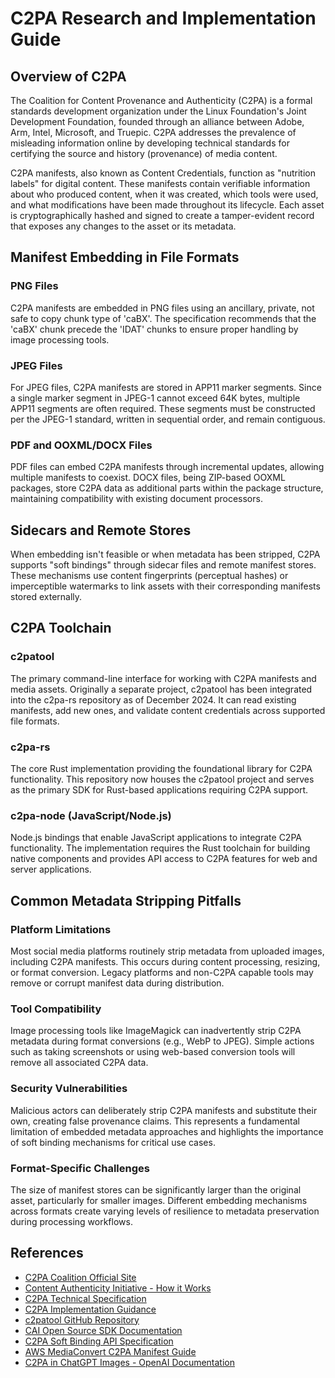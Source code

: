 # C2PA Research and Implementation Guide

## Overview of C2PA

The Coalition for Content Provenance and Authenticity (C2PA) is a formal standards development organization under the Linux Foundation's Joint Development Foundation, founded through an alliance between Adobe, Arm, Intel, Microsoft, and Truepic. C2PA addresses the prevalence of misleading information online by developing technical standards for certifying the source and history (provenance) of media content.

C2PA manifests, also known as Content Credentials, function as "nutrition labels" for digital content. These manifests contain verifiable information about who produced content, when it was created, which tools were used, and what modifications have been made throughout its lifecycle. Each asset is cryptographically hashed and signed to create a tamper-evident record that exposes any changes to the asset or its metadata.

## Manifest Embedding in File Formats

### PNG Files
C2PA manifests are embedded in PNG files using an ancillary, private, not safe to copy chunk type of 'caBX'. The specification recommends that the 'caBX' chunk precede the 'IDAT' chunks to ensure proper handling by image processing tools.

### JPEG Files
For JPEG files, C2PA manifests are stored in APP11 marker segments. Since a single marker segment in JPEG-1 cannot exceed 64K bytes, multiple APP11 segments are often required. These segments must be constructed per the JPEG-1 standard, written in sequential order, and remain contiguous.

### PDF and OOXML/DOCX Files
PDF files can embed C2PA manifests through incremental updates, allowing multiple manifests to coexist. DOCX files, being ZIP-based OOXML packages, store C2PA data as additional parts within the package structure, maintaining compatibility with existing document processors.

## Sidecars and Remote Stores

When embedding isn't feasible or when metadata has been stripped, C2PA supports "soft bindings" through sidecar files and remote manifest stores. These mechanisms use content fingerprints (perceptual hashes) or imperceptible watermarks to link assets with their corresponding manifests stored externally.

## C2PA Toolchain

### c2patool
The primary command-line interface for working with C2PA manifests and media assets. Originally a separate project, c2patool has been integrated into the c2pa-rs repository as of December 2024. It can read existing manifests, add new ones, and validate content credentials across supported file formats.

### c2pa-rs
The core Rust implementation providing the foundational library for C2PA functionality. This repository now houses the c2patool project and serves as the primary SDK for Rust-based applications requiring C2PA support.

### c2pa-node (JavaScript/Node.js)
Node.js bindings that enable JavaScript applications to integrate C2PA functionality. The implementation requires the Rust toolchain for building native components and provides API access to C2PA features for web and server applications.

## Common Metadata Stripping Pitfalls

### Platform Limitations
Most social media platforms routinely strip metadata from uploaded images, including C2PA manifests. This occurs during content processing, resizing, or format conversion. Legacy platforms and non-C2PA capable tools may remove or corrupt manifest data during distribution.

### Tool Compatibility
Image processing tools like ImageMagick can inadvertently strip C2PA metadata during format conversions (e.g., WebP to JPEG). Simple actions such as taking screenshots or using web-based conversion tools will remove all associated C2PA data.

### Security Vulnerabilities
Malicious actors can deliberately strip C2PA manifests and substitute their own, creating false provenance claims. This represents a fundamental limitation of embedded metadata approaches and highlights the importance of soft binding mechanisms for critical use cases.

### Format-Specific Challenges
The size of manifest stores can be significantly larger than the original asset, particularly for smaller images. Different embedding mechanisms across formats create varying levels of resilience to metadata preservation during processing workflows.

## References

- [C2PA Coalition Official Site](https://c2pa.org/)
- [Content Authenticity Initiative - How it Works](https://contentauthenticity.org/how-it-works)
- [C2PA Technical Specification](https://spec.c2pa.org/specifications/specifications/2.2/specs/C2PA_Specification.html)
- [C2PA Implementation Guidance](https://spec.c2pa.org/specifications/specifications/2.2/guidance/Guidance.html)
- [c2patool GitHub Repository](https://github.com/contentauth/c2patool)
- [CAI Open Source SDK Documentation](https://opensource.contentauthenticity.org/docs/introduction/)
- [C2PA Soft Binding API Specification](https://spec.c2pa.org/specifications/specifications/2.2/softbinding/Decoupled.html)
- [AWS MediaConvert C2PA Manifest Guide](https://docs.aws.amazon.com/mediaconvert/latest/ug/c2pa-manifest.html)
- [C2PA in ChatGPT Images - OpenAI Documentation](https://help.openai.com/en/articles/8912793-c2pa-in-chatgpt-images)